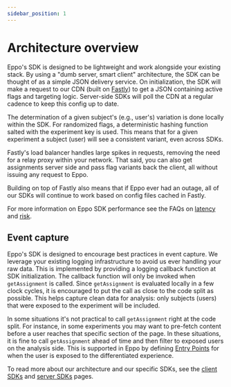 ```yaml
---
sidebar_position: 1
---
```


# Architecture overview

Eppo's SDK is designed to be lightweight and work alongside your existing stack. By using a "dumb server, smart client" architecture, the SDK can be thought of as a simple JSON delivery service. On initialization, the SDK will make a request to our CDN (built on [Fastly](https://www.fastly.com/)) to get a JSON containing active flags and targeting logic. Server-side SDKs will poll the CDN at a regular cadence to keep this config up to date.

The determination of a given subject's (e.g., user's) variation is done locally within the SDK. For randomized flags, a deterministic hashing function salted with the experiment key is used. This means that for a given experiment a subject (user) will see a consistent variant, even across SDKs.

Fastly's load balancer handles large spikes in requests, removing the need for a relay proxy within your network. That said, you can also get assignments server side and pass flag variants back the client, all without issuing any request to Eppo.

Building on top of Fastly also means that if Eppo ever had an outage, all of our SDKs will continue to work based on config files cached in Fastly.

For more information on Eppo SDK performance see the FAQs on [latency](/sdks/faqs/latency) and [risk](/sdks/faqs/risk).

## Event capture

Eppo's SDK is designed to encourage best practices in event capture. We leverage your existing logging infrastructure to avoid us ever handling your raw data. This is implemented by providing a logging callback function at SDK initialization. The callback function will only be invoked when `getAssignment` is called. Since `getAssignment` is evaluated locally in a few clock cycles, it is encouraged to put the call as close to the code split as possible. This helps capture clean data for analysis: only subjects (users) that were exposed to the experiment will be included.

In some situations it's not practical to call `getAssignment` right at the code split. For instance, in some experiments you may want to pre-fetch content before a user reaches that specific section of the page. In these situations, it is fine to call `getAssignment` ahead of time and then filter to exposed users on the analysis side. This is supported in Eppo by defining [Entry Points](/experiment-analysis/filter-assignments-by-entry-point) for when the user is exposed to the differentiated experience.

To read more about our architecture and our specific SDKs, see the [client SDKs](/sdks/client-sdks) and [server SDKs](/sdks/server-sdks) pages.